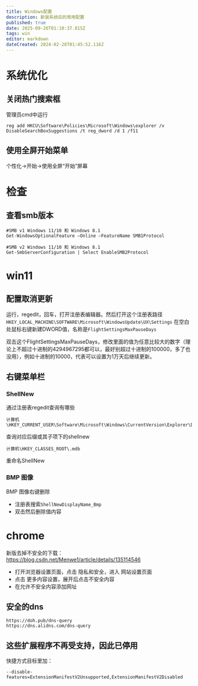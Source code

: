 ```yaml
---
title: Windows配置
description: 新装系统后的常用配置
published: true
date: 2025-09-26T01:10:37.815Z
tags: win
editor: markdown
dateCreated: 2024-02-28T01:45:52.116Z
---
```


# 系统优化
## 关闭热门搜索框
管理员cmd中运行
```
reg add HKCU\Software\Policies\Microsoft\Windows\explorer /v DisableSearchBoxSuggestions /t reg_dword /d 1 /f11
```

## 使用全屏开始菜单
个性化->开始->使用全屏“开始”屏幕

# 检查
## 查看smb版本

```
#SMB v1 Windows 11/10 和 Windows 8.1
Get-WindowsOptionalFeature –Online –FeatureName SMB1Protocol

#SMB v2 Windows 11/10 和 Windows 8.1
Get-SmbServerConfiguration | Select EnableSMB2Protocol
```

# win11
## 配置取消更新
运行，regedit，回车，打开注册表编辑器。然后打开这个注册表路径
```HKEY_LOCAL_MACHINE\SOFTWARE\Microsoft\WindowsUpdate\UX\Settings```
在空白处鼠标右键新建DWORD值，名称是```FlightSettingsMaxPauseDays```

双击这个FlightSettingsMaxPauseDays，修改里面的值为任意比较大的数字（理论上不超过十进制的4294967295都可以，最好别超过十进制的100000，多了也没用），例如十进制的10000，代表可以设置为1万天后继续更新。

## 右键菜单栏
### ShellNew
通过注册表regedit查询有哪些
```
计算机\HKEY_CURRENT_USER\Software\Microsoft\Windows\CurrentVersion\Explorer\Discardable\PostSetup\ShellNew
```
查询对应后缀或其子项下的shellnew
```
计算机\HKEY_CLASSES_ROOT\.mdb
```
重命名ShellNew

### BMP 图像
BMP 图像右键删除
- 注册表搜索```ShellNewDisplayName_Bmp```
- 双击然后删除值内容

# chrome
新版去掉不安全的下载：https://blog.csdn.net/Menwe1/article/details/135114546
- 打开浏览器设置页面，点击 隐私和安全，进入 网站设置页面
- 点击 更多内容设置，展开后点击不安全内容
-  在允许不安全内容添加网址

## 安全的dns
```
https://doh.pub/dns-query
https://dns.alidns.com/dns-query
```

## 这些扩展程序不再受支持，因此已停用
快捷方式目标里加：
```
--disable-features=ExtensionManifestV2Unsupported,ExtensionManifestV2Disabled
```